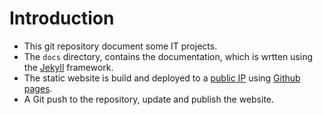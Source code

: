 [//]: #(Reference)
[prj_deployed_ep]: https://abelgacem.github.io/project/
[url_jekyll]:      https://jekyllrb.com
[url_githubpages]: https://pages.github.com


# Introduction
- This git repository document some IT projects.
- The  `docs` directory, contains the documentation, which is wrtten using the [Jekyll][url_jekyll] framework.
- The static website is build and deployed to a [public IP][prj_deployed_ep] using [Github pages][url_githubpages].
- A Git push to the repository, update and publish the website.



